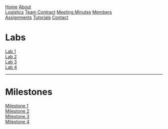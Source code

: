 <head>
<link rel="stylesheet" href="myStyles.css">
</head>

<div class="top-navbar">
  <a href="index.html">Home</a>
  <a href="about.html" class="drop-button">About</a>
    <div class="drop-menu">
      <a href="about.html">Logistics</a>
      <a href="about.html">Team Contract</a>
      <a href="about.html">Meeting Minutes</a>
      <a href="about.html">Members</a>
    </div>
  <a href="assignments.html" class="current">Assignments</a>
  <a href="tutorials.html">Tutorials</a>
  <a href="contact.html">Contact</a>
</div>

# Labs
[Lab 1](lab1/lab1.md)
<br>
[Lab 2](lab2/lab2.md)
<br>
[Lab 3](does_not_exist.md)
<br>
[Lab 4](does_not_exist.md)

***

# Milestones
[Milestone 1](does_not_exist.md)
<br>
[Milestone 2](does_not_exist.md)
<br>
[Milestone 3](does_not_exist.md)
<br>
[Milestone 4](does_not_exist.md)

